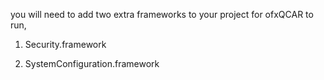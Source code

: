 you will need to add two extra frameworks to your project for ofxQCAR to run,

1) Security.framework 

2) SystemConfiguration.framework